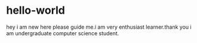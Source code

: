 # hello-world
hey i am new here please guide me.i am very enthusiast learner.thank you
i am undergraduate computer science student.
